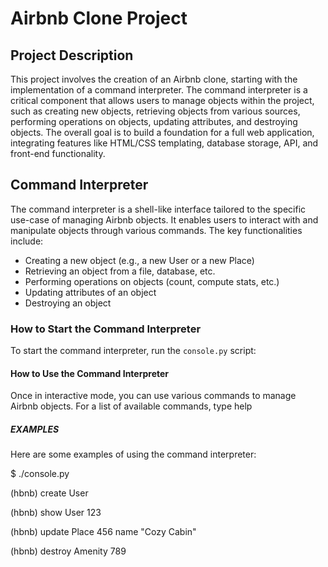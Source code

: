 # Airbnb Clone Project

## Project Description

This project involves the creation of an Airbnb clone, starting with the implementation of a command interpreter. The command interpreter is a critical component that allows users to manage objects within the project, such as creating new objects, retrieving objects from various sources, performing operations on objects, updating attributes, and destroying objects. The overall goal is to build a foundation for a full web application, integrating features like HTML/CSS templating, database storage, API, and front-end functionality.

## Command Interpreter

The command interpreter is a shell-like interface tailored to the specific use-case of managing Airbnb objects. It enables users to interact with and manipulate objects through various commands. The key functionalities include:

- Creating a new object (e.g., a new User or a new Place)
- Retrieving an object from a file, database, etc.
- Performing operations on objects (count, compute stats, etc.)
- Updating attributes of an object
- Destroying an object

### How to Start the Command Interpreter

To start the command interpreter, run the `console.py` script:

#### How to Use the Command Interpreter
Once in interactive mode, you can use various commands to manage Airbnb objects. For a list of available commands, type help
##### EXAMPLES 
Here are some examples of using the command interpreter:

$ ./console.py

(hbnb) create User

(hbnb) show User 123

(hbnb) update Place 456 name "Cozy Cabin"

(hbnb) destroy Amenity 789


